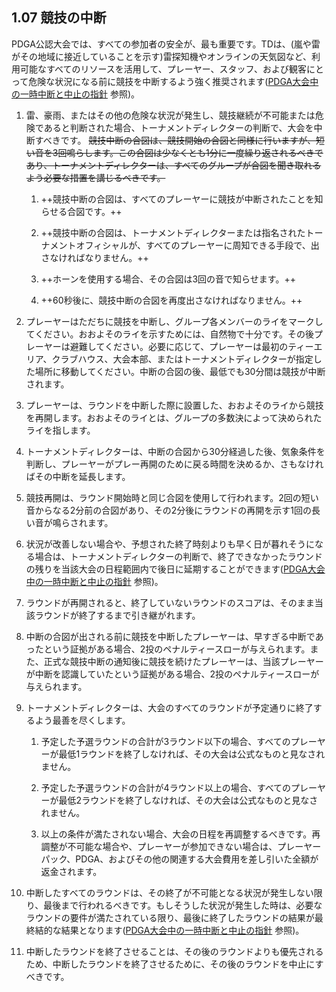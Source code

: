 ## 1.07 競技の中断

PDGA公認大会では、すべての参加者の安全が、最も重要です。TDは、(嵐や雷がその地域に接近していることを示す)雷探知機やオンラインの天気図など、利用可能なすべてのリソースを活用して、プレーヤー、スタッフ、および観客にとって危険な状況になる前に競技を中断するよう強く推奨されます([PDGA大会中の一時中断と中止の指針](https://www.pdga.com/pdga-documents/tournament-resources/pdga-mid-event-suspension-and-cancellation) 参照)。

1. 雷、豪雨、またはその他の危険な状況が発生し、競技継続が不可能または危険であると判断された場合、トーナメントディレクターの判断で、大会を中断すべきです。
~~競技中断の合図は、競技開始の合図と同様に行いますが、短い音を3回鳴らします。この合図は少なくとも1分に一度繰り返されるべきであり、トーナメントディレクターは、すべてのグループが合図を聞き取れるよう必要な措置を講じるべきです。~~

	1. ++競技中断の合図は、すべてのプレーヤーに競技が中断されたことを知らせる合図です。++
    
    1. ++競技中断の合図は、トーナメントディレクターまたは指名されたトーナメントオフィシャルが、すべてのプレーヤーに周知できる手段で、出さなければなりません。++

	1. ++ホーンを使用する場合、その合図は3回の音で知らせます。++

    1. ++60秒後に、競技中断の合図を再度出さなければなりません。++

1. プレーヤーはただちに競技を中断し、グループ各メンバーのライをマークしてください。おおよそのライを示すためには、自然物で十分です。その後プレーヤーは避難してください。必要に応じて、プレーヤーは最初のティーエリア、クラブハウス、大会本部、またはトーナメントディレクターが指定した場所に移動してください。中断の合図の後、最低でも30分間は競技が中断されます。

1. プレーヤーは、ラウンドを中断した際に設置した、おおよそのライから競技を再開します。おおよそのライとは、グループの多数決によって決められたライを指します。

1. トーナメントディレクターは、中断の合図から30分経過した後、気象条件を判断し、プレーヤーがプレー再開のために戻る時間を決めるか、さもなければその中断を延長します。

1. 競技再開は、ラウンド開始時と同じ合図を使用して行われます。2回の短い音からなる2分前の合図があり、その2分後にラウンドの再開を示す1回の長い音が鳴らされます。

1. 状況が改善しない場合や、予想された終了時刻よりも早く日が暮れそうになる場合は、トーナメントディレクターの判断で、終了できなかったラウンドの残りを当該大会の日程範囲内で後日に延期することができます([PDGA大会中の一時中断と中止の指針](https://www.pdga.com/pdga-documents/tournament-resources/pdga-mid-event-suspension-and-cancellation) 参照)。

1. ラウンドが再開されると、終了していないラウンドのスコアは、そのまま当該ラウンドが終了するまで引き継がれます。

1. 中断の合図が出される前に競技を中断したプレーヤーは、早すぎる中断であったという証拠がある場合、2投のペナルティースローが与えられます。また、正式な競技中断の通知後に競技を続けたプレーヤーは、当該プレーヤーが中断を認識していたという証拠がある場合、2投のペナルティースローが与えられます。

1. トーナメントディレクターは、大会のすべてのラウンドが予定通りに終了するよう最善を尽くします。

    1. 予定した予選ラウンドの合計が3ラウンド以下の場合、すべてのプレーヤーが最低1ラウンドを終了しなければ、その大会は公式なものと見なされません。

    1. 予定した予選ラウンドの合計が4ラウンド以上の場合、すべてのプレーヤーが最低2ラウンドを終了しなければ、その大会は公式なものと見なされません。

    1. 以上の条件が満たされない場合、大会の日程を再調整するべきです。再調整が不可能な場合や、プレーヤーが参加できない場合は、プレーヤーパック、PDGA、およびその他の関連する大会費用を差し引いた全額が返金されます。

1. 中断したすべてのラウンドは、その終了が不可能となる状況が発生しない限り、最後まで行われるべきです。もしそうした状況が発生した時は、必要なラウンドの要件が満たされている限り、最後に終了したラウンドの結果が最終結的な結果となります([PDGA大会中の一時中断と中止の指針](https://www.pdga.com/pdga-documents/tournament-resources/pdga-mid-event-suspension-and-cancellation) 参照)。

1. 中断したラウンドを終了させることは、その後のラウンドよりも優先されるため、中断したラウンドを終了させるために、その後のラウンドを中止にすべきです。
